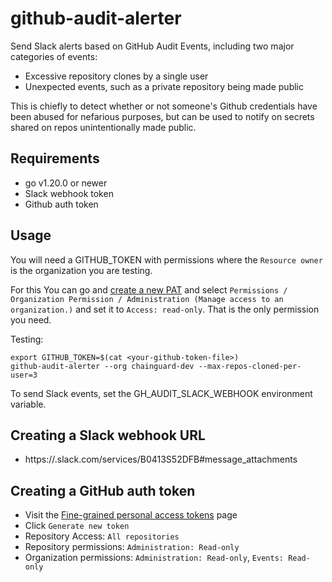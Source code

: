 # github-audit-alerter

Send Slack alerts based on GitHub Audit Events, including two major categories of events:

* Excessive repository clones by a single user
* Unexpected events, such as a private repository being made public

This is chiefly to detect whether or not someone's Github credentials have been abused for nefarious purposes, but can be used to notify on secrets shared on repos unintentionally made public.

## Requirements

- go v1.20.0 or newer
- Slack webhook token
- Github auth token

## Usage

You will need a GITHUB_TOKEN with permissions where the `Resource owner` is the organization you are testing. 

For this You can go and [create a new PAT](https://github.com/settings/personal-access-tokens/new) and select `Permissions / Organization Permission / Administration (Manage access to an organization.)` and set it to `Access: read-only`. That is the only permission you need.

Testing:

```
export GITHUB_TOKEN=$(cat <your-github-token-file>)
github-audit-alerter --org chainguard-dev --max-repos-cloned-per-user=3
```

To send Slack events, set the GH_AUDIT_SLACK_WEBHOOK environment variable.

## Creating a Slack webhook URL

- https://<your instance name>.slack.com/services/B0413S52DFB#message_attachments

## Creating a GitHub auth token

- Visit the [Fine-grained personal access tokens](https://github.com/settings/tokens?type=beta) page
- Click `Generate new token`
- Repository Access: `All repositories`
- Repository permissions: `Administration: Read-only`
- Organization permissions: `Administration: Read-only`, `Events: Read-only`